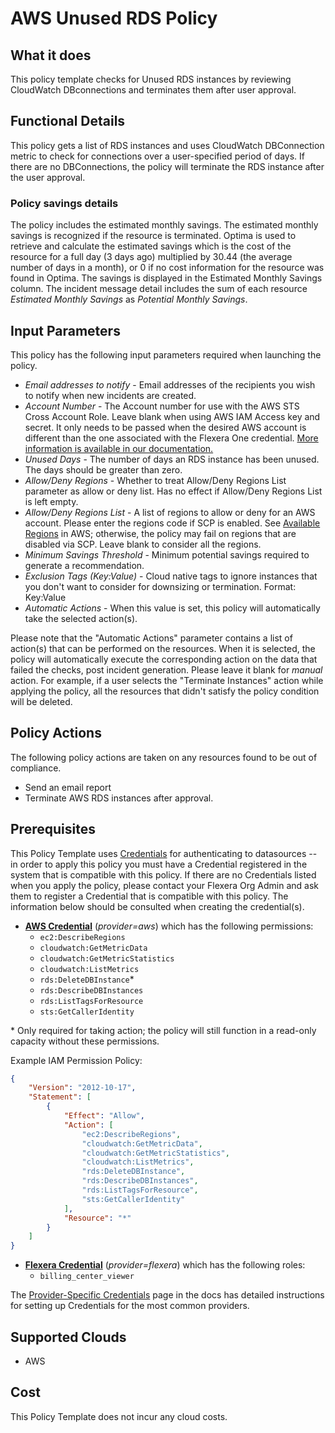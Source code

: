 # AWS Unused RDS Policy

## What it does

This policy template checks for Unused RDS instances by reviewing CloudWatch DBconnections and terminates them after user approval.

## Functional Details

This policy gets a list of RDS instances and uses CloudWatch DBConnection metric to check for connections over a user-specified period of days. If there are no DBConnections, the policy will terminate the RDS instance after the user approval.

### Policy savings details

The policy includes the estimated monthly savings. The estimated monthly savings is recognized if the resource is terminated. Optima is used to retrieve and calculate the estimated savings which is the cost of the resource for a full day (3 days ago) multiplied by 30.44 (the average number of days in a month), or 0 if no cost information for the resource was found in Optima. The savings is displayed in the Estimated Monthly Savings column. The incident message detail includes the sum of each resource *Estimated Monthly Savings* as *Potential Monthly Savings*.

## Input Parameters

This policy has the following input parameters required when launching the policy.

- *Email addresses to notify* - Email addresses of the recipients you wish to notify when new incidents are created.
- *Account Number* - The Account number for use with the AWS STS Cross Account Role. Leave blank when using AWS IAM Access key and secret. It only needs to be passed when the desired AWS account is different than the one associated with the Flexera One credential. [More information is available in our documentation.](https://docs.flexera.com/flexera/EN/Automation/ProviderCredentials.htm#automationadmin_1982464505_1123608)
- *Unused Days* - The number of days an RDS instance has been unused. The days should be greater than zero.
- *Allow/Deny Regions* - Whether to treat Allow/Deny Regions List parameter as allow or deny list. Has no effect if Allow/Deny Regions List is left empty.
- *Allow/Deny Regions List* - A list of regions to allow or deny for an AWS account. Please enter the regions code if SCP is enabled. See [Available Regions](https://docs.aws.amazon.com/AWSEC2/latest/UserGuide/using-regions-availability-zones.html#concepts-available-regions) in AWS; otherwise, the policy may fail on regions that are disabled via SCP. Leave blank to consider all the regions.
- *Minimum Savings Threshold* - Minimum potential savings required to generate a recommendation.
- *Exclusion Tags (Key:Value)* - Cloud native tags to ignore instances that you don't want to consider for downsizing or termination. Format: Key:Value
- *Automatic Actions* - When this value is set, this policy will automatically take the selected action(s).

Please note that the "Automatic Actions" parameter contains a list of action(s) that can be performed on the resources. When it is selected, the policy will automatically execute the corresponding action on the data that failed the checks, post incident generation. Please leave it blank for *manual* action.
For example, if a user selects the "Terminate Instances" action while applying the policy, all the resources that didn't satisfy the policy condition will be deleted.

## Policy Actions

The following policy actions are taken on any resources found to be out of compliance.

- Send an email report
- Terminate AWS RDS instances after approval.

## Prerequisites

This Policy Template uses [Credentials](https://docs.flexera.com/flexera/EN/Automation/ManagingCredentialsExternal.htm) for authenticating to datasources -- in order to apply this policy you must have a Credential registered in the system that is compatible with this policy. If there are no Credentials listed when you apply the policy, please contact your Flexera Org Admin and ask them to register a Credential that is compatible with this policy. The information below should be consulted when creating the credential(s).

- [**AWS Credential**](https://docs.flexera.com/flexera/EN/Automation/ProviderCredentials.htm#automationadmin_1982464505_1121575) (*provider=aws*) which has the following permissions:
  - `ec2:DescribeRegions`
  - `cloudwatch:GetMetricData`
  - `cloudwatch:GetMetricStatistics`
  - `cloudwatch:ListMetrics`
  - `rds:DeleteDBInstance`*
  - `rds:DescribeDBInstances`
  - `rds:ListTagsForResource`
  - `sts:GetCallerIdentity`

\* Only required for taking action; the policy will still function in a read-only capacity without these permissions.

  Example IAM Permission Policy:

  ```json
  {
      "Version": "2012-10-17",
      "Statement": [
          {
              "Effect": "Allow",
              "Action": [
                  "ec2:DescribeRegions",
                  "cloudwatch:GetMetricData",
                  "cloudwatch:GetMetricStatistics",
                  "cloudwatch:ListMetrics",
                  "rds:DeleteDBInstance",
                  "rds:DescribeDBInstances",
                  "rds:ListTagsForResource",
                  "sts:GetCallerIdentity"
              ],
              "Resource": "*"
          }
      ]
  }
  ```

- [**Flexera Credential**](https://docs.flexera.com/flexera/EN/Automation/ProviderCredentials.htm) (*provider=flexera*) which has the following roles:
  - `billing_center_viewer`

The [Provider-Specific Credentials](https://docs.flexera.com/flexera/EN/Automation/ProviderCredentials.htm) page in the docs has detailed instructions for setting up Credentials for the most common providers.

## Supported Clouds

- AWS

## Cost

This Policy Template does not incur any cloud costs.
